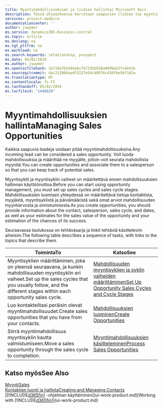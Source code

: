 ```yaml
---
title: Myyntimahdollisuuksien ja liidien hallinta| Microsoft Docs
description: Tässä ohjeaiheessa kerrotaan saapuvien llidien tai myyntimahdollisuuksien hallintaa Business Central -sovelluksessa ja mahdollisuuden liittämisestä myyjään, jotta mahdollista myyntiä voidaan seurata.
services: project-madeira
documentationcenter: ''
author: jswymer
ms.service: dynamics365-business-central
ms.topic: article
ms.devlang: na
ms.tgt_pltfrm: na
ms.workload: na
ms.search.keywords: relationship, prospect
ms.date: 04/01/2019
ms.author: jswymer
ms.openlocfilehash: 3a719e7b2d44a6cf67335b938a0899a52fcde41b
ms.sourcegitcommit: dac212009aadf3227e54c99976c438f6e56f182a
ms.translationtype: HT
ms.contentlocale: fi-FI
ms.lasthandoff: 05/02/2019
ms.locfileid: "1446828"
---
```

# <a name="managing-sales-opportunities"></a><span data-ttu-id="6009f-103">Myyntimahdollisuuksien hallinta</span><span class="sxs-lookup"><span data-stu-id="6009f-103">Managing Sales Opportunities</span></span>
<span data-ttu-id="6009f-104">Kaikkia saapuvia leadeja voidaan pitää myyntimahdollisuuksina.</span><span class="sxs-lookup"><span data-stu-id="6009f-104">Any incoming lead can be considered a sales opportunity.</span></span> <span data-ttu-id="6009f-105">Voit luoda mahdollisuuksia ja määrittää ne myyjälle, jolloin voit seurata mahdollista myyntiä.</span><span class="sxs-lookup"><span data-stu-id="6009f-105">You can create opportunities and associate them to a salesperson so that you can keep track of potential sales.</span></span>

<span data-ttu-id="6009f-106">Myyntisyklit ja myyntisyklin vaiheet on määritettävä ennen mahdollisuuksien hallinnan käyttöönottoa.</span><span class="sxs-lookup"><span data-stu-id="6009f-106">Before you can start using opportunity management, you must set up sales cycles and sales cycle stages.</span></span> <span data-ttu-id="6009f-107">Mahdollisuuksien luomisen yhteydessä on määritettävä tietoja kontaktista, myyjästä, myyntisyklistä ja päivämääristä sekä omat arviot mahdollisuuden myyntiarvosta ja onnistumisesta.</span><span class="sxs-lookup"><span data-stu-id="6009f-107">As you create opportunities, you should provide information about the contact, salesperson, sales cycle, and dates, as well as your estimates for the sales value of the opportunity and your estimation of the chances of its success.</span></span>

<span data-ttu-id="6009f-108">Seuraavassa taulukossa on tehtäväsarja ja linkit tehtäviä käsitteleviin aiheisiin.</span><span class="sxs-lookup"><span data-stu-id="6009f-108">The following table describes a sequence of tasks, with links to the topics that describe them.</span></span>

| <span data-ttu-id="6009f-109">Toiminta</span><span class="sxs-lookup"><span data-stu-id="6009f-109">To</span></span> | <span data-ttu-id="6009f-110">Katso</span><span class="sxs-lookup"><span data-stu-id="6009f-110">See</span></span> |
| --- | --- |
| <span data-ttu-id="6009f-111">Myyntisyklien määrittäminen, joka on yleensä seuraavana, ja kunkin mahdollisuuden myyntisyklin eri vaiheet.</span><span class="sxs-lookup"><span data-stu-id="6009f-111">Set up the sales cycles that you usually follow, and the different stages within each opportunity sales cycle.</span></span> |[<span data-ttu-id="6009f-112">Mahdollisuuden myyntisyklien ja syklin vaiheiden määrittäminen</span><span class="sxs-lookup"><span data-stu-id="6009f-112">Set Up Opportunity Sales Cycles and Cycle Stages</span></span>](marketing-how-setup-opportunity-sales-cycles-stages.md) |
| <span data-ttu-id="6009f-113">Luo kontakteiltasi peräisin olevat myyntimahdollisuudet.</span><span class="sxs-lookup"><span data-stu-id="6009f-113">Create sales opportunities that you have from your contacts.</span></span> |[<span data-ttu-id="6009f-114">Mahdollisuuksien luominen</span><span class="sxs-lookup"><span data-stu-id="6009f-114">Create Opportunities</span></span>](marketing-how-create-opportunities.md) |
| <span data-ttu-id="6009f-115">Siirrä myyntimahdollisuus myyntisyklin kautta valmistumiseen.</span><span class="sxs-lookup"><span data-stu-id="6009f-115">Move a sales opportunity through the sales cycle to completion.</span></span> |[<span data-ttu-id="6009f-116">Myyntimahdollisuuksien käsitteleminen</span><span class="sxs-lookup"><span data-stu-id="6009f-116">Process Sales Opportunities</span></span>](marketing-processing-sales-opportunities.md) |

## <a name="see-also"></a><span data-ttu-id="6009f-117">Katso myös</span><span class="sxs-lookup"><span data-stu-id="6009f-117">See Also</span></span>
[<span data-ttu-id="6009f-118">Myynti</span><span class="sxs-lookup"><span data-stu-id="6009f-118">Sales</span></span>](sales-manage-sales.md)  
[<span data-ttu-id="6009f-119">Kontaktien luonti ja hallinta</span><span class="sxs-lookup"><span data-stu-id="6009f-119">Creating and Managing Contacts</span></span>](marketing-contacts.md)  
<span data-ttu-id="6009f-120">[[!INCLUDE[d365fin](includes/d365fin_md.md)] -ohjelman käyttäminen](ui-work-product.md)</span><span class="sxs-lookup"><span data-stu-id="6009f-120">[Working with [!INCLUDE[d365fin](includes/d365fin_md.md)]](ui-work-product.md)</span></span>
